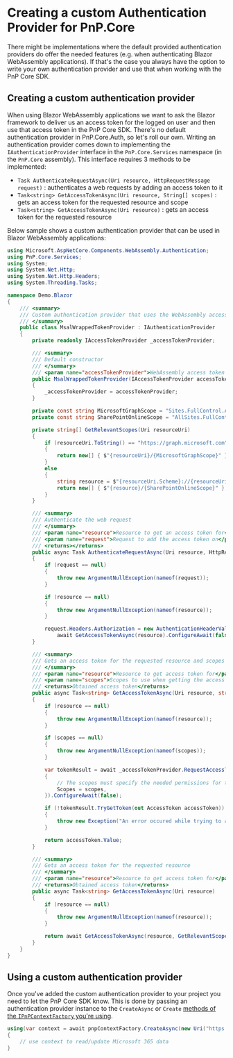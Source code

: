 # Creating a custom Authentication Provider for PnP.Core

There might be implementations where the default provided authentication providers do offer the needed features (e.g. when authenticating Blazor WebAssembly applications). If that's the case you always have the option to write your own authentication provider and use that when working with the PnP Core SDK.

## Creating a custom authentication provider

When using Blazor WebAssembly applications we want to ask the Blazor framework to deliver us an access token for the logged on user and then use that access token in the PnP Core SDK. There's no default authentication provider in PnP.Core.Auth, so let's roll our own. Writing an authentication provider comes down to implementing the `IAuthenticationProvider` interface in the `PnP.Core.Services` namespace (in the `PnP.Core` assembly). This interface requires 3 methods to be implemented:

- `Task AuthenticateRequestAsync(Uri resource, HttpRequestMessage request)` : authenticates a web requests by adding an access token to it
- `Task<string> GetAccessTokenAsync(Uri resource, String[] scopes)` : gets an access token for the requested resource and scope
- `Task<string> GetAccessTokenAsync(Uri resource)` : gets an access token for the requested resource

Below sample shows a custom authentication provider that can be used in Blazor WebAssembly applications:

```csharp
using Microsoft.AspNetCore.Components.WebAssembly.Authentication;
using PnP.Core.Services;
using System;
using System.Net.Http;
using System.Net.Http.Headers;
using System.Threading.Tasks;

namespace Demo.Blazor
{
    /// <summary>
    /// Custom authentication provider that uses the WebAssembly access token provider to obtain an access token
    /// </summary>
    public class MsalWrappedTokenProvider : IAuthenticationProvider
    {
        private readonly IAccessTokenProvider _accessTokenProvider;

        /// <summary>
        /// Default constructor
        /// </summary>
        /// <param name="accessTokenProvider">WebAssembly access token provider instance</param>
        public MsalWrappedTokenProvider(IAccessTokenProvider accessTokenProvider)
        {
            _accessTokenProvider = accessTokenProvider;
        }

        private const string MicrosoftGraphScope = "Sites.FullControl.All";
        private const string SharePointOnlineScope = "AllSites.FullControl";

        private string[] GetRelevantScopes(Uri resourceUri)
        {
            if (resourceUri.ToString() == "https://graph.microsoft.com")
            {
                return new[] { $"{resourceUri}/{MicrosoftGraphScope}" };
            }
            else
            {
                string resource = $"{resourceUri.Scheme}://{resourceUri.DnsSafeHost}";
                return new[] { $"{resource}/{SharePointOnlineScope}" };
            }
        }

        /// <summary>
        /// Authenticate the web request
        /// </summary>
        /// <param name="resource">Resource to get an access token for</param>
        /// <param name="request">Request to add the access token on</param>
        /// <returns></returns>
        public async Task AuthenticateRequestAsync(Uri resource, HttpRequestMessage request)
        {
            if (request == null)
            {
                throw new ArgumentNullException(nameof(request));
            }

            if (resource == null)
            {
                throw new ArgumentNullException(nameof(resource));
            }

            request.Headers.Authorization = new AuthenticationHeaderValue("bearer",
                await GetAccessTokenAsync(resource).ConfigureAwait(false));
        }

        /// <summary>
        /// Gets an access token for the requested resource and scopes
        /// </summary>
        /// <param name="resource">Resource to get access token for</param>
        /// <param name="scopes">Scopes to use when getting the access token</param>
        /// <returns>Obtained access token</returns>
        public async Task<string> GetAccessTokenAsync(Uri resource, string[] scopes)
        {
            if (resource == null)
            {
                throw new ArgumentNullException(nameof(resource));
            }

            if (scopes == null)
            {
                throw new ArgumentNullException(nameof(scopes));
            }

            var tokenResult = await _accessTokenProvider.RequestAccessToken(new AccessTokenRequestOptions()
            {
                // The scopes must specify the needed permissions for the app to work
                Scopes = scopes,
            }).ConfigureAwait(false);

            if (!tokenResult.TryGetToken(out AccessToken accessToken))
            {
                throw new Exception("An error occured while trying to acquire the access token...");
            }

            return accessToken.Value;
        }

        /// <summary>
        /// Gets an access token for the requested resource
        /// </summary>
        /// <param name="resource">Resource to get access token for</param>
        /// <returns>Obtained access token</returns>
        public async Task<string> GetAccessTokenAsync(Uri resource)
        {
            if (resource == null)
            {
                throw new ArgumentNullException(nameof(resource));
            }

            return await GetAccessTokenAsync(resource, GetRelevantScopes(resource));
        }
    }
}
```

## Using a custom authentication provider

Once you've added the custom authentication provider to your project you need to let the PnP Core SDK know. This is done by passing an authentication provider instance to the `CreateAsync` or `Create` [methods of the `IPnPContextFactory` you're using](https://pnp.github.io/pnpcore/api/PnP.Core.Services.PnPContextFactory.html#methods).

```csharp
using(var context = await pnpContextFactory.CreateAsync(new Uri("https://contoso.sharepoint.com/sites/siteA"), myCustomAuthProvider))
{
    // use context to read/update Microsoft 365 data
}
```
